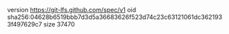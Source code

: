 version https://git-lfs.github.com/spec/v1
oid sha256:04628b6519bbb7d3d5a36683626f523d74c23c63121061dc3621933f497629c7
size 37470
